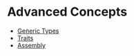 # Advanced Concepts

- [Generic Types](./generic_types.md)
- [Traits](./generic_types.md)
- [Assembly](./assembly.md)
